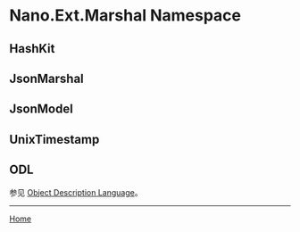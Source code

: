 # Nano.Ext.Marshal Namespace

## HashKit

## JsonMarshal

## JsonModel

## UnixTimestamp

## ODL
参见 [Object Description Language](Odl)。

---
[Home](../index)
